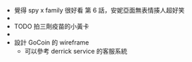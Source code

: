 - 覺得 spy x family 很好看
  第 6 話，安妮亞面無表情揍人超好笑
-
- TODO 拍三劑疫苗的小黃卡
-
- 設計 GoCoin 的 wireframe
	- 可以參考 derrick service 的客服系統